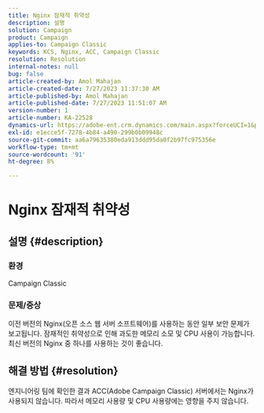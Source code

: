 ```yaml
---
title: Nginx 잠재적 취약성
description: 설명
solution: Campaign
product: Campaign
applies-to: Campaign Classic
keywords: KCS, Nginx, ACC, Campaign Classic
resolution: Resolution
internal-notes: null
bug: false
article-created-by: Amol Mahajan
article-created-date: 7/27/2023 11:37:30 AM
article-published-by: Amol Mahajan
article-published-date: 7/27/2023 11:51:07 AM
version-number: 1
article-number: KA-22528
dynamics-url: https://adobe-ent.crm.dynamics.com/main.aspx?forceUCI=1&pagetype=entityrecord&etn=knowledgearticle&id=2f24ebf6-712c-ee11-bdf4-6045bd006079
exl-id: e1ecce5f-7278-4b84-a490-299b0b09948c
source-git-commit: aa6a79635380eda913ddd95da0f2b97fc975356e
workflow-type: tm+mt
source-wordcount: '91'
ht-degree: 8%

---
```


# Nginx 잠재적 취약성

## 설명 {#description}


### <b>환경</b>

Campaign Classic



### <b>문제/증상</b>

이전 버전의 Nginx(오픈 소스 웹 서버 소프트웨어)를 사용하는 동안 일부 보안 문제가 보고됩니다. 잠재적인 취약성으로 인해 과도한 메모리 소모 및 CPU 사용이 가능합니다. 최신 버전의 Nginx 중 하나를 사용하는 것이 좋습니다.


## 해결 방법 {#resolution}


엔지니어링 팀에 확인한 결과 ACC(Adobe Campaign Classic) 서버에서는 Nginx가 사용되지 않습니다. 따라서 메모리 사용량 및 CPU 사용량에는 영향을 주지 않습니다.
